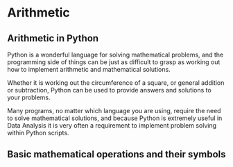 # Arithmetic

## Arithmetic in Python

Python is a wonderful language for solving mathematical problems, and the programming side of things can be just as difficult to grasp as working out how to implement arithmetic and mathematical solutions. 

Whether it is working out the circumference of a square, or general addition or subtraction, Python can be used to provide answers and solutions to your problems. 

Many programs, no matter which language you are using, require the need to solve mathematical solutions, and because Python is extremely useful in Data Analysis it is very often a requirement to implement problem solving within Python scripts. 

## Basic mathematical operations and their symbols

